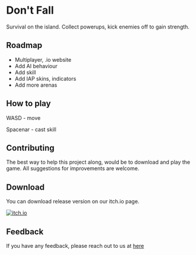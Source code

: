 # Don't Fall
Survival on the island. Collect powerups, kick enemies off to gain strength.

## Roadmap
* Multiplayer, .io website
* Add AI behaviour
* Add skill
* Add IAP skins, indicators
* Add more arenas

## How to play
WASD - move

Spacenar - cast skill

## Contributing
The best way to help this project along, would be to download and play the game. All suggestions for improvements are welcome.

## Download
You can download release version on our itch.io page.

[![itch.io](https://i.ibb.co/z2TGYV6/itch-io-200px.png)](https://kkingstudio.itch.io/) 
## Feedback

If you have any feedback, please reach out to us at [here](mailto:ledthang@hotmail.com)
